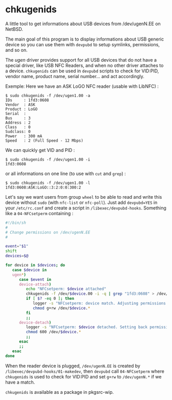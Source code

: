 # chkugenids
A little tool to get informations about USB devices from /dev/ugenN.EE on NetBSD.

The main goal of this program is to display informations about USB generic device so you can use them with `devpubd` to setup symlinks, permissions, and so on.

The *ugen* driver provides support for all USB devices that do not have a special driver, like USB NFC Readers, and when no other driver attaches to a device. `chkugenids` can be used in `devpubd` scripts to check for VID:PID, vendor name, product name, serial number... and act accordingly.

Exemple: Here we have an ASK LoGO NFC reader (usable with LibNFC) :

```
$ sudo chkugenids -f /dev/ugen1.00 -a
IDs     : 1fd3:0608
Vendor  : ASK
Product : LoGO
Serial  :
Bus     : 3
Address : 2
Class   : 0
Sudclass: 0
Power   : 300 mA
Speed   : 2 (Full Speed - 12 Mbps)
```

We can quickly get VID and PID :

```
$ sudo chkugenids -f /dev/ugen1.00 -i
1fd3:0608
```

or all informations on one line (to use with `cut` and `grep`) :

```
$ sudo chkugenids -f /dev/ugen1.00 -l
1fd3:0608:ASK:LoGO::3:2:0:0:300:2
```

Let's say we want users from group `wheel` to be able to read and write this device without `sudo` (with `nfc-list` or `nfc-poll`). Just add `devpubd=YES` in your `/etc/rc.conf` and create a script in `/libexec/devpubd-hooks`. Something like a `04-NFCsetperm` containing :

```bash
#!/bin/sh
#
# Change permissions on /dev/ugenN.EE
#

event="$1"
shift
devices=$@

for device in $devices; do
   case $device in
   ugen*)
      case $event in
      device-attach)
         echo "NFCsetperm: $device attached"
         chkugenids -f /dev/$device.00 -i -q | grep "1fd3:0608" > /dev/null
         if [ $? -eq 0 ]; then
            logger -s "NFCsetperm: device match. Adjusting permissions for /dev/$device.*"
            chmod g+rw /dev/$device.*
         fi
         ;;
      device-detach)
         logger -s "NFCsetperm: $device detached. Setting back permissions on /dev/$device.*!"
         chmod 600 /dev/$device.*
         ;;
      esac
      ;;
   esac
done
```

When the reader device is plugged, `/dev/ugenN.EE` is created by `/libexec/devpubd-hooks/01-makedev`, then `devpubd` call `04-NFCsetperm` where `chkugenids` is used to check for VID:PID and set `g+rw` to `/dev/ugenN.*` if we have a match.

`chkugenids` is available as a package in pkgsrc-wip.
